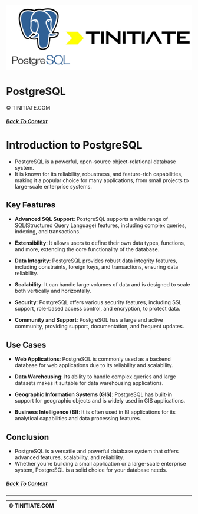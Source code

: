 ![PostgreSQL Tinitiate Image](postgresql_tinitiate.png)

# PostgreSQL
&copy; TINITIATE.COM

##### [Back To Context](./README.md)

# Introduction to PostgreSQL
* PostgreSQL is a powerful, open-source object-relational database system.
* It is known for its reliability, robustness, and feature-rich capabilities, making it a popular choice for many applications, from small projects to large-scale enterprise systems.

## Key Features
- **Advanced SQL Support**: PostgreSQL supports a wide range of SQL(Structured Query Language) features, including complex queries, indexing, and transactions.
  
- **Extensibility**: It allows users to define their own data types, functions, and more, extending the core functionality of the database.
- **Data Integrity**: PostgreSQL provides robust data integrity features, including constraints, foreign keys, and transactions, ensuring data reliability.
- **Scalability**: It can handle large volumes of data and is designed to scale both vertically and horizontally.
- **Security**: PostgreSQL offers various security features, including SSL support, role-based access control, and encryption, to protect data. 
- **Community and Support**: PostgreSQL has a large and active community, providing support, documentation, and frequent updates.

## Use Cases
- **Web Applications**: PostgreSQL is commonly used as a backend database for web applications due to its reliability and scalability.

- **Data Warehousing**: Its ability to handle complex queries and large datasets makes it suitable for data warehousing applications.
- **Geographic Information Systems (GIS)**: PostgreSQL has built-in support for geographic objects and is widely used in GIS applications.
- **Business Intelligence (BI)**: It is often used in BI applications for its analytical capabilities and data processing features.

## Conclusion
* PostgreSQL is a versatile and powerful database system that offers advanced features, scalability, and reliability.
* Whether you're building a small application or a large-scale enterprise system, PostgreSQL is a solid choice for your database needs.

##### [Back To Context](./README.md)
***
| &copy; TINITIATE.COM |
|----------------------|
